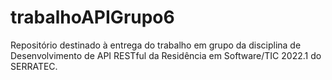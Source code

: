 # trabalhoAPIGrupo6
Repositório destinado à entrega do trabalho em grupo da disciplina de Desenvolvimento de API RESTful da Residência em Software/TIC 2022.1 do SERRATEC.
